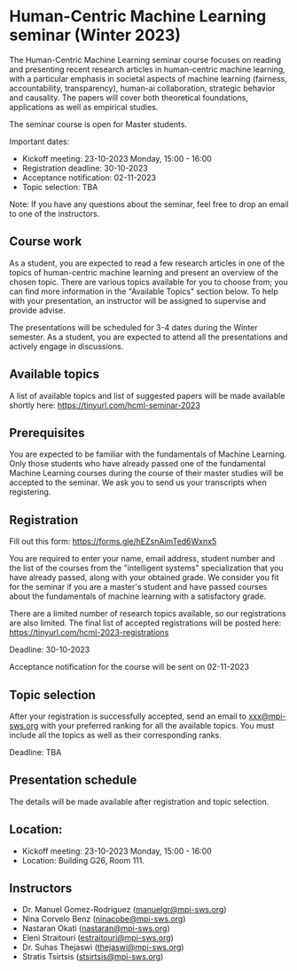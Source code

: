 # Human-Centric Machine Learning seminar (Winter 2023)

The Human-Centric Machine Learning seminar course focuses on reading and presenting
recent research articles in human-centric machine learning, with a particular emphasis in
societal aspects of machine learning (fairness, accountability, transparency),
human-ai collaboration, strategic behavior and causality. The papers will cover
both theoretical foundations, applications as well as empirical studies.

The seminar course is open for Master students.

Important dates:

- Kickoff meeting: 23-10-2023 Monday, 15:00 - 16:00
- Registration deadline: 30-10-2023
- Acceptance notification: 02-11-2023
- Topic selection: TBA


Note: If you have any questions about the seminar, feel free to drop an email to
one of the instructors.

## Course work

As a student, you are expected to read a few research articles in one of the
topics of human-centric machine learning and present an overview of the chosen
topic. There are various topics available for you to choose from; you can find
more information in the "Available Topics" section below. To help with your
presentation, an instructor will be assigned to supervise and provide advise.

The presentations will be scheduled for 3-4 dates during the Winter semester. As
a student, you are expected to attend all the presentations and actively
engage in discussions.

## Available topics
 
A list of available topics and list of suggested papers will be made available
shortly here: https://tinyurl.com/hcml-seminar-2023 

## Prerequisites

You are expected to be familiar with the fundamentals of Machine Learning. Only those students who have already passed one of the fundamental Machine Learning courses during the course of their master studies will be accepted to the seminar. We ask you to send us your transcripts when registering.

## Registration

Fill out this form: https://forms.gle/hEZsnAimTed6Wxnx5

You are required to enter your name, email address, student number and the list of the courses from the "intelligent systems" specialization that you have already passed, along with your obtained grade. We consider you fit for the seminar if you are a master's student and have passed courses about the fundamentals of machine learning with a satisfactory grade.

There are a limited number of research topics available, so our registrations
are also limited. The final list of accepted registrations will be posted here:
https://tinyurl.com/hcml-2023-registrations

Deadline: 30-10-2023

Acceptance notification for the course will be sent on 02-11-2023

## Topic selection

After your registration is successfully accepted, send an email to
xxx@mpi-sws.org with your preferred ranking for all the available topics.
You must include all the topics as well as their corresponding ranks.

Deadline: TBA

## Presentation schedule

The details will be made available after registration and topic selection.

## Location:

 - Kickoff meeting: 23-10-2023 Monday, 15:00 - 16:00
 - Location: Building G26, Room 111.

## Instructors

- Dr. Manuel Gomez-Rodriguez (manuelgr@mpi-sws.org)
- Nina Corvelo Benz (ninacobe@mpi-sws.org)
- Nastaran Okati (nastaran@mpi-sws.org)
- Eleni Straitouri (estraitouri@mpi-sws.org)
- Dr. Suhas Thejaswi (thejaswi@mpi-sws.org)
- Stratis Tsirtsis (stsirtsis@mpi-sws.org)
